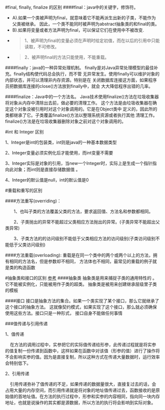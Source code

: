 #final, finally, finalize 的区别
####final：java中的关键字，修饰符。
* A).如果一个类被声明为final，就意味着它不能再派生出新的子类，不能作为父类被继承。
因此，一个类不能同时被声明为abstract抽象类的和final的类。
* B).如果将变量或者方法声明为final，可以保证它们在使用中不被改变.
* >1、被声明为final的变量必须在声明时给定初值，而在以后的引用中只能读取，不可修改。 
* >2、被声明final的方法只能使用，不能重载。

####finally：java的一种异常处理机制。
finally是对Java异常处理模型的最佳补充。finally结构使代码总会执行，而不管
无异常发生。使用finally可以维护对象的内部状态，并可以清理非内存资源。特别是在
关闭数据库连接这方面，如果程序员把数据库连接的close()方法放到finally中，就会
大大降低程序出错的几率。

####finalize：Java中的一个方法名。
Java技术使用finalize()方法在垃圾收集器将对象从内存中清除出去前，做必要的清理工作。
这个方法是由垃圾收集器在确定这个对象没被引用时对这个对象调用的。它是在Object类中
定义的，因此所的类都继承了它。子类覆盖finalize()方法以整理系统资源或者执行其他
清理工作。finalize()方法是在垃圾收集器删除对象之前对这个对象调用的。

#int 和 Integer 区别

1、Integer是int的包装类，int则是java的一种基本数据类型 

2、Integer变量必须实例化后才能使用，而int变量不需要 
  
3、Integer实际是对象的引用，当new一个Integer时，实际上是生成一个指针指向此对象；而int则是直接存储数据值 。
  
4、Integer的默认值是null，int的默认值是0

#重载和重写的区别

####方法重写(overriding)：

　　1、也叫子类的方法覆盖父类的方法，要求返回值、方法名和参数都相同。

　　2、子类抛出的异常不能超过父类相应方法抛出的异常。(子类异常不能超出父类异常)

　　3、子类方法的的访问级别不能低于父类相应方法的访问级别(子类访问级别不能低于父类访问级别)

####方法重载(overloading):
重载是在同一个类中的两个或两个以上的方法，拥有相同的方法名，但是参数却不相同，
方法体也不相同，最常见的重载的例子就是类的构造函数

#抽象类和接口的区别
[参考](http://www.importnew.com/12399.html)
####抽象类
抽象类是用来捕捉子类的通用特性的 。它不能被实例化，只能被用作子类的超类。
抽象类是被用来创建继承层级里子类的模板

####接口
接口是抽象方法的集合。如果一个类实现了某个接口，那么它就继承了这个接口的抽象方法。
这就像契约模式，如果实现了这个接口，那么就必须确保使用这些方法。接口只是一种形式，
接口自身不能做任何事情

###值传递与引用传递

1、值传递

    在方法的调用过程中，实参把它的实际值传递给形参，此传递过程就是将实参的值复制一份传递到函数中，这样如果在函数中对该值（形参的值）进行了操作将不会影响实参的值。因为是直接复制，所以这种方式在传递大量数据时，运行效率会特别低下。

2、引用传递

    引用传递弥补了值传递的不足，如果传递的数据量很大，直接复过去的话，会占用大量的内存空间，而引用传递就是将对象的地址值传递过去，函数接收的是原始值的首地址值。在方法的执行过程中，形参和实参的内容相同，指向同一块内存地址，也就是说操作的其实都是源数据，所以方法的执行将会影响到实际对象。
